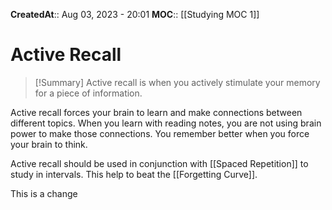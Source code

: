**CreatedAt**:: Aug 03, 2023 - 20:01
**MOC**:: [[Studying MOC 1]]
# Active Recall

>[!Summary]
>Active recall is when you actively stimulate your memory for a piece of information.

Active recall forces your brain to learn and make connections between different topics. When you learn with reading notes, you are not using brain power to make those connections. You remember better when you force your brain to think.

Active recall should be used in conjunction with [[Spaced Repetition]] to study in intervals. This help to beat the [[Forgetting Curve]].

This is a change

